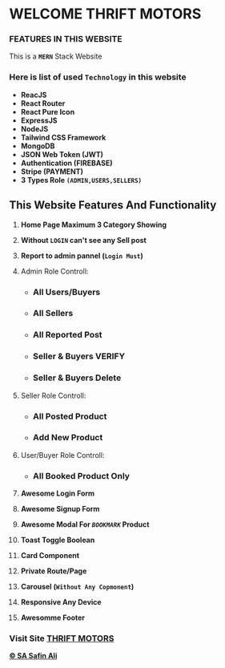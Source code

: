 # **WELCOME THRIFT MOTORS**

### **FEATURES IN THIS WEBSITE**

This is a **`MERN`** Stack Website

### **Here is list of used **`Technology`** in this website**

- **ReacJS**
- **React Router**
- **React Pure Icon**
- **ExpressJS**
- **NodeJS**
- **Tailwind CSS Framework**
- **MongoDB**
- **JSON Web Token (JWT)**
- **Authentication (FIREBASE)**
- **Stripe (PAYMENT)**
- **3 Types Role `(ADMIN,USERS,SELLERS)`**

## **This Website Features And Functionality**
1. **Home Page Maximum 3 Category Showing**
2. **Without **`LOGIN`** can't see any Sell post**
3. **Report to admin pannel (`Login Must`)**

4. Admin Role Controll:
    - ### **All Users/Buyers**
    - ### **All Sellers**
    - ### **All Reported Post**
    - ### **Seller & Buyers VERIFY**
    - ### **Seller & Buyers Delete**

5. Seller Role Controll:
    - ### **All Posted Product**
    - ### **Add New Product**

6. User/Buyer Role Controll:
    - ### **All Booked Product Only**

7. **Awesome Login Form**
8. **Awesome Signup Form**
9. **Awesome Modal For *`BOOKMARK`* Product**
10. **Toast Toggle Boolean**
11. **Card Component**
13. **Private Route/Page**
14. **Carousel (`Without Any Copmonent`)**
16. **Responsive Any Device**
17. **Awesomme Footer**

### **Visit Site [THRIFT MOTORS](https://thrift-motors.web.app)**


[**© SA Safin Ali** ](https://sa-safin-ali-01.netlify.app/)